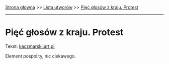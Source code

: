 [Strona głowna](../index.md) >> [Lista utworów](../list.md) >> [Pięć głosów z kraju. Protest](434.md)

---

# Pięć głosów z kraju. Protest

Tekst: [kaczmarski.art.pl](https://www.kaczmarski.art.pl/tworczosc/wiersze/piec-glosow-z-kraju-protest/)

Element pospolity, nic ciekawego.